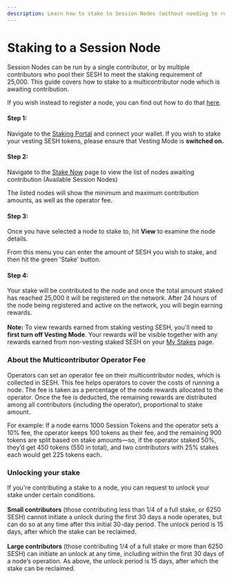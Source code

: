 ```yaml
---
description: Learn how to stake to Session Nodes (without needing to run your own node).
---
```


# Staking to a Session Node

Session Nodes can be run by a single contributor, or by multiple contributors who pool their SESH to meet the staking requirement of 25,000. This guide covers how to stake to a multicontributor node which is awaiting contribution.&#x20;

If you wish instead to register a node, you can find out how to do that [here](running-a-session-node/).

#### Step 1:

Navigate to the [Staking Portal](https://stake.getsession.org/) and connect your wallet. If you wish to stake your vesting SESH tokens, please ensure that Vesting Mode is **switched on.**&#x20;

#### Step 2:

Navigate to the [Stake Now](https://stake.getsession.org/stake) page to view the list of nodes awaiting contribution (Available Session Nodes)

The listed nodes will show the minimum and maximum contribution amounts, as well as the operator fee.&#x20;

#### Step 3:&#x20;

Once you have selected a node to stake to, hit **View** to examine the node details.

From this menu you can enter the amount of SESH you wish to stake, and then hit the green 'Stake' button.&#x20;

#### Step 4:

Your stake will be contributed to the node and once the total amount staked has reached 25,000 it will be registered on the network. After 24 hours of the node being registered and active on the network, you will begin earning rewards. \
\
**Note:** To view rewards earned from staking vesting SESH, you'll need to **first turn off Vesting Mode**. Your rewards will be visible together with any rewards earned from non-vesting staked SESH on your [My Stakes](https://stake.getsession.org/mystakes) page.&#x20;

### About the Multicontributor Operator Fee

Operators can set an operator fee on their multicontributor nodes, which is collected in SESH. This fee helps operators to cover the costs of running a node. The fee is taken as a percentage of the node rewards allocated to the operator. Once the fee is deducted, the remaining rewards are distributed among all contributors (including the operator), proportional to stake amount.

For example: If a node earns 1000 Session Tokens and the operator sets a 10% fee, the operator keeps 100 tokens as their fee, and the remaining 900 tokens are split based on stake amounts—so, if the operator staked 50%, they’d get 450 tokens (550 in total), and two contributors with 25% stakes each would get 225 tokens each.

### Unlocking your stake

If you're contributing a stake to a node, you can request to unlock your stake under certain conditions. \
\
**Small contributors** (those contributing less than 1/4 of a full stake, or 6250 SESH) cannot initiate a unlock during the first 30 days a node operates, but can do so at any time after this initial 30-day period. The unlock period is 15 days, after which the stake can be reclaimed. \
\
**Large contributors** (those contributing 1/4 of a full stake or more than 6250 SESH) can initiate an unlock at any time, including within the first 30 days of a node’s operation. As above, the unlock period is 15 days, after which the stake can be reclaimed.

